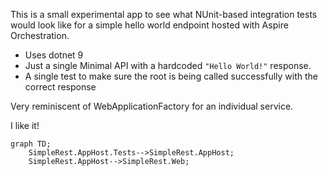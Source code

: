 This is a small experimental app to see what NUnit-based integration tests would look like for a simple hello world endpoint hosted with Aspire Orchestration.

- Uses dotnet 9
- Just a single Minimal API with a hardcoded `"Hello World!"` response.
- A single test to make sure the root is being called successfully with the correct response

Very reminiscent of WebApplicationFactory for an individual service.

I like it!

```mermaid
graph TD;
    SimpleRest.AppHost.Tests-->SimpleRest.AppHost;
    SimpleRest.AppHost-->SimpleRest.Web;
```